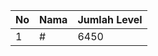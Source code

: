 | No | Nama            | Jumlah Level |
|----|-----------------|--------------|
| 1  | #    |    6450        |
